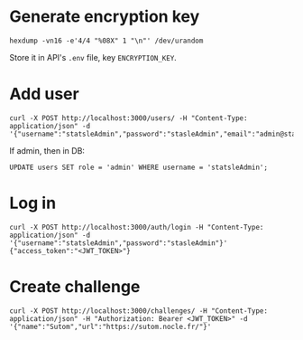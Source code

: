 # Generate encryption key

```
hexdump -vn16 -e'4/4 "%08X" 1 "\n"' /dev/urandom
```

Store it in API's `.env` file, key `ENCRYPTION_KEY`.

# Add user

```
curl -X POST http://localhost:3000/users/ -H "Content-Type: application/json" -d '{"username":"statsleAdmin","password":"stasleAdmin","email":"admin@statsle.com"}'
```

If admin, then in DB:

```
UPDATE users SET role = 'admin' WHERE username = 'statsleAdmin';
```

# Log in

```
curl -X POST http://localhost:3000/auth/login -H "Content-Type: application/json" -d '{"username":"statsleAdmin","password":"stasleAdmin"}'
{"access_token":"<JWT_TOKEN>"}
```

# Create challenge

```
curl -X POST http://localhost:3000/challenges/ -H "Content-Type: application/json" -H "Authorization: Bearer <JWT_TOKEN>" -d '{"name":"Sutom","url":"https://sutom.nocle.fr/"}'
```
